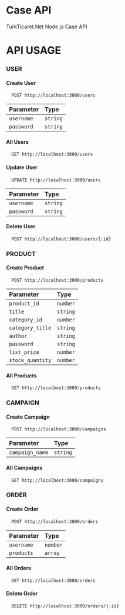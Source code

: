 
# Case API

TurkTicaret.Net Node.js Case API


# API USAGE

### USER

#### Create User

```http
  POST http://localhost:3000/users
```

| Parameter | Type    |
| :-------- | :------- |
| `username`      | `string` |
| `password`      | `string` |

#### All Users

```http
  GET http://localhost:3000/users

```
#### Update User

```http
  UPDATE http://localhost:3000/users
```

| Parameter | Type    |
| :-------- | :------- |
| `username`      | `string` |
| `password`      | `string` |

#### Delete User

```http
  POST http://localhost:3000/users/{:id}
```

### PRODUCT

#### Create Product

```http
  POST http://localhost:3000/products
```

| Parameter | Type    |
| :-------- | :------- |
| `product_id`      | `number` |
| `title`      | `string` |
| `category_id`      | `number` |
| `category_title`      | `string` |
| `author`      | `string` |
| `password`      | `string` |
| `list_price`      | `number` |
| `stock_quantity`      | `number` |

#### All Products

```http
  GET http://localhost:3000/products
```

### CAMPAIGN

#### Create Campaign

```http
  POST http://localhost:3000/campaigns
```

| Parameter | Type    |
| :-------- | :------- |
| `campaign_name`      | `string` |

#### All Campaigns

```http
  GET http://localhost:3000/campaigns
```

### ORDER

#### Create Order

```http
  POST http://localhost:3000/orders
```

| Parameter | Type    |
| :-------- | :------- |
| `username`      | `number` |
| `products`      | `array` |


#### All Orders

```http
  GET http://localhost:3000/orders
```

#### Delete Order

```http
  DELETE http://localhost:3000/orders/{:id}
```
